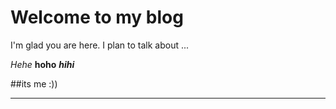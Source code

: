 # Welcome to my blog

I'm glad you are here. I plan to talk about ...

*Hehe* **hoho** ***hihi***

##its me :))
____________________

